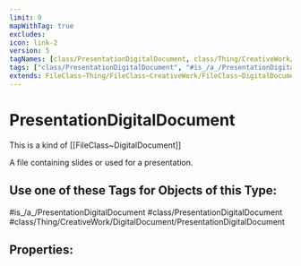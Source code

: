 ```yaml
---
limit: 9
mapWithTag: true
excludes:
icon: link-2
version: 5
tagNames: [class/PresentationDigitalDocument, class/Thing/CreativeWork/DigitalDocument/PresentationDigitalDocument, is_a_/PresentationDigitalDocument, schema-org/PresentationDigitalDocument]
tags: ["class/PresentationDigitalDocument", "#is_/a_/PresentationDigitalDocument", "class/Thing/CreativeWork/DigitalDocument/PresentationDigitalDocument"]
extends: FileClass~Thing/FileClass~CreativeWork/FileClass~DigitalDocument
---
```


# PresentationDigitalDocument
This is a kind of [[FileClass~DigitalDocument]]

A file containing slides or used for a presentation.


## Use one of these Tags for Objects of this Type:

#is_/a_/PresentationDigitalDocument
#class/PresentationDigitalDocument
#class/Thing/CreativeWork/DigitalDocument/PresentationDigitalDocument

## Properties:


